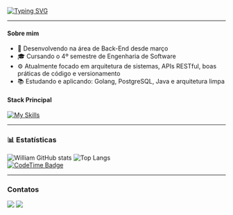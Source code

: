 <a href="https://git.io/typing-svg">
  <img src="https://readme-typing-svg.herokuapp.com/?color=fff205&size=25&center=false&vCenter=true&width=1000&lines=William+Macedo;Seja+bem-vindo!+:%29" alt="Typing SVG">
</a>

---

#### Sobre mim

- 💼 Desenvolvendo na área de Back-End desde março
- 🎓 Cursando o 4º semestre de Engenharia de Software
- ⚙️ Atualmente focado em arquitetura de sistemas, APIs RESTful, boas práticas de código e versionamento
- 📚 Estudando e aplicando: Golang, PostgreSQL, Java e arquitetura limpa

#### Stack Principal

[![My Skills](https://skillicons.dev/icons?i=go,java,postgres,postman,git,bitbucket,github,vscode)](https://skillicons.dev)

---

### 📊 Estatísticas

<div id="stats">
  
  ![William GitHub stats](https://github-readme-stats.vercel.app/api?username=willruty&show_icons=true&theme=radical&hide_border=true)
 ![Top Langs](https://github-readme-stats.vercel.app/api/top-langs/?username=willruty&layout=compact&theme=radical&hide_border=true)    
  [![CodeTime Badge](https://img.shields.io/endpoint?style=flat&color=222&url=https%3A%2F%2Fapi.codetime.dev%2Fshield%3Fid%3D29934%26project%3D%26in=0)](https://codetime.dev)

</div>

---

### Contatos

<div>
  <a href="mailto:willruty@gmail.com"><img src="https://img.shields.io/badge/-Gmail-%23333?style=for-the-badge&logo=gmail&logoColor=white"></a>
  <a href="https://www.linkedin.com/in/williamrutyna" target="_blank"><img src="https://img.shields.io/badge/-LinkedIn-%230077B5?style=for-the-badge&logo=linkedin&logoColor=white"></a>
</div>

